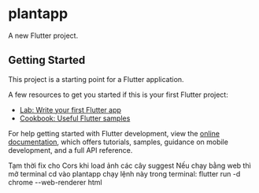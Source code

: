 # plantapp

A new Flutter project.

## Getting Started

This project is a starting point for a Flutter application.

A few resources to get you started if this is your first Flutter project:

- [Lab: Write your first Flutter app](https://docs.flutter.dev/get-started/codelab)
- [Cookbook: Useful Flutter samples](https://docs.flutter.dev/cookbook)

For help getting started with Flutter development, view the
[online documentation](https://docs.flutter.dev/), which offers tutorials,
samples, guidance on mobile development, and a full API reference.



Tạm thời fix cho Cors khi load ảnh các cây suggest 
Nếu chạy bằng web thì mở terminal 
    cd vào plantapp
    chạy lệnh này trong terminal: flutter run -d chrome --web-renderer html